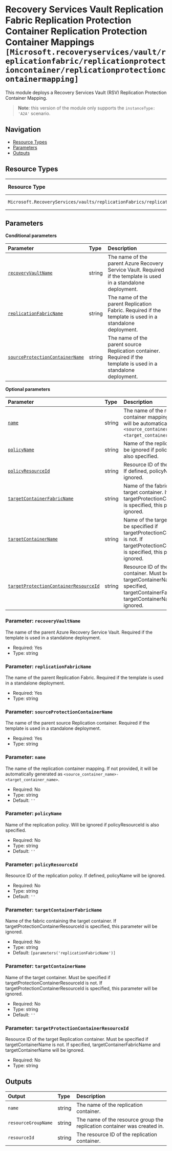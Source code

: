 # Recovery Services Vault Replication Fabric Replication Protection Container Replication Protection Container Mappings `[Microsoft.recoveryservices/vault/replicationfabric/replicationprotectioncontainer/replicationprotectioncontainermapping]`

This module deploys a Recovery Services Vault (RSV) Replication Protection Container Mapping.

> **Note**: this version of the module only supports the `instanceType: 'A2A'` scenario.

## Navigation

- [Resource Types](#Resource-Types)
- [Parameters](#Parameters)
- [Outputs](#Outputs)

## Resource Types

| Resource Type | API Version |
| :-- | :-- |
| `Microsoft.RecoveryServices/vaults/replicationFabrics/replicationProtectionContainers/replicationProtectionContainerMappings` | [2022-10-01](https://learn.microsoft.com/en-us/azure/templates/Microsoft.RecoveryServices/2022-10-01/vaults/replicationFabrics/replicationProtectionContainers/replicationProtectionContainerMappings) |

## Parameters

**Conditional parameters**

| Parameter | Type | Description |
| :-- | :-- | :-- |
| [`recoveryVaultName`](#parameter-recoveryvaultname) | string | The name of the parent Azure Recovery Service Vault. Required if the template is used in a standalone deployment. |
| [`replicationFabricName`](#parameter-replicationfabricname) | string | The name of the parent Replication Fabric. Required if the template is used in a standalone deployment. |
| [`sourceProtectionContainerName`](#parameter-sourceprotectioncontainername) | string | The name of the parent source Replication container. Required if the template is used in a standalone deployment. |

**Optional parameters**

| Parameter | Type | Description |
| :-- | :-- | :-- |
| [`name`](#parameter-name) | string | The name of the replication container mapping. If not provided, it will be automatically generated as `<source_container_name>-<target_container_name>`. |
| [`policyName`](#parameter-policyname) | string | Name of the replication policy. Will be ignored if policyResourceId is also specified. |
| [`policyResourceId`](#parameter-policyresourceid) | string | Resource ID of the replication policy. If defined, policyName will be ignored. |
| [`targetContainerFabricName`](#parameter-targetcontainerfabricname) | string | Name of the fabric containing the target container. If targetProtectionContainerResourceId is specified, this parameter will be ignored. |
| [`targetContainerName`](#parameter-targetcontainername) | string | Name of the target container. Must be specified if targetProtectionContainerResourceId is not. If targetProtectionContainerResourceId is specified, this parameter will be ignored. |
| [`targetProtectionContainerResourceId`](#parameter-targetprotectioncontainerresourceid) | string | Resource ID of the target Replication container. Must be specified if targetContainerName is not. If specified, targetContainerFabricName and targetContainerName will be ignored. |

### Parameter: `recoveryVaultName`

The name of the parent Azure Recovery Service Vault. Required if the template is used in a standalone deployment.

- Required: Yes
- Type: string

### Parameter: `replicationFabricName`

The name of the parent Replication Fabric. Required if the template is used in a standalone deployment.

- Required: Yes
- Type: string

### Parameter: `sourceProtectionContainerName`

The name of the parent source Replication container. Required if the template is used in a standalone deployment.

- Required: Yes
- Type: string

### Parameter: `name`

The name of the replication container mapping. If not provided, it will be automatically generated as `<source_container_name>-<target_container_name>`.

- Required: No
- Type: string
- Default: `''`

### Parameter: `policyName`

Name of the replication policy. Will be ignored if policyResourceId is also specified.

- Required: No
- Type: string
- Default: `''`

### Parameter: `policyResourceId`

Resource ID of the replication policy. If defined, policyName will be ignored.

- Required: No
- Type: string
- Default: `''`

### Parameter: `targetContainerFabricName`

Name of the fabric containing the target container. If targetProtectionContainerResourceId is specified, this parameter will be ignored.

- Required: No
- Type: string
- Default: `[parameters('replicationFabricName')]`

### Parameter: `targetContainerName`

Name of the target container. Must be specified if targetProtectionContainerResourceId is not. If targetProtectionContainerResourceId is specified, this parameter will be ignored.

- Required: No
- Type: string
- Default: `''`

### Parameter: `targetProtectionContainerResourceId`

Resource ID of the target Replication container. Must be specified if targetContainerName is not. If specified, targetContainerFabricName and targetContainerName will be ignored.

- Required: No
- Type: string

## Outputs

| Output | Type | Description |
| :-- | :-- | :-- |
| `name` | string | The name of the replication container. |
| `resourceGroupName` | string | The name of the resource group the replication container was created in. |
| `resourceId` | string | The resource ID of the replication container. |
